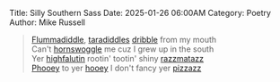 Title: Silly Southern Sass
Date: 2025-01-26 06:00AM
Category: Poetry
Author: Mike Russell

> [Flummadiddle](https://www.merriam-webster.com/dictionary/Flummadiddle), [taradiddles](https://www.merriam-webster.com/dictionary/taradiddles) [dribble](https://www.merriam-webster.com/dictionary/dribble) from my mouth<br>
Can't [hornswoggle](https://www.merriam-webster.com/dictionary/hornswoggle) me cuz I grew up in the south<br>
Yer [highfalutin](https://www.merriam-webster.com/dictionary/highfalutin) rootin' tootin' shiny [razzmatazz](https://www.merriam-webster.com/dictionary/razzmatazz)<br>
[Phooey](https://www.merriam-webster.com/dictionary/Phooey) to yer [hooey](https://www.merriam-webster.com/dictionary/hooey) I don't fancy yer [pizzazz](https://www.merriam-webster.com/dictionary/pizzazz)<br>
